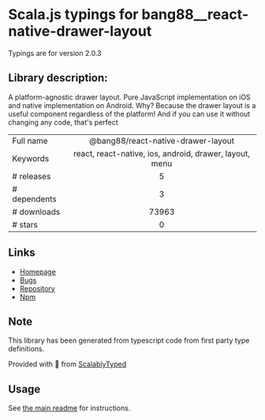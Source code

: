 
# Scala.js typings for bang88__react-native-drawer-layout

Typings are for version 2.0.3

## Library description:
A platform-agnostic drawer layout. Pure JavaScript implementation on iOS and native implementation on Android. Why? Because the drawer layout is a useful component regardless of the platform! And if you can use it without changing any code, that's perfect

|                    |                 |
| ------------------ | :-------------: |
| Full name          | @bang88/react-native-drawer-layout |
| Keywords           | react, react-native, ios, android, drawer, layout, menu |
| # releases         | 5 |
| # dependents       | 3 |
| # downloads        | 73963 |
| # stars            | 0 |

## Links
- [Homepage](https://github.com/react-native-community/react-native-drawer-layout#readme)
- [Bugs](https://github.com/react-native-community/react-native-drawer-layout/issues)
- [Repository](https://github.com/react-native-community/react-native-drawer-layout)
- [Npm](https://www.npmjs.com/package/%40bang88%2Freact-native-drawer-layout)
    


## Note
This library has been generated from typescript code from first party type definitions.

Provided with :purple_heart: from [ScalablyTyped](https://github.com/oyvindberg/ScalablyTyped)

## Usage
See [the main readme](../../readme.md) for instructions.


